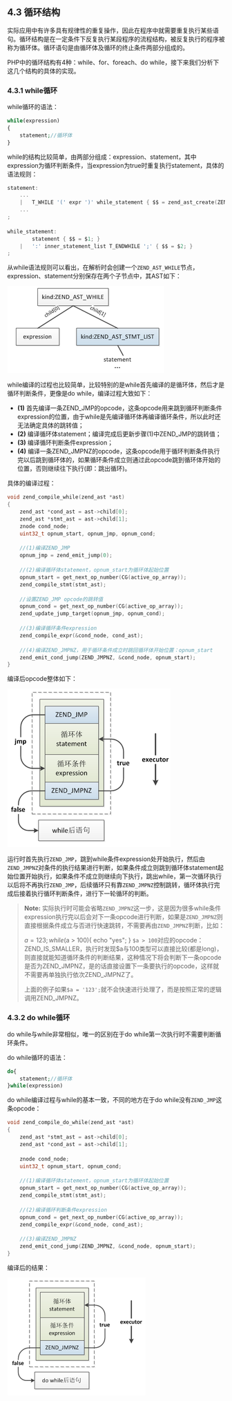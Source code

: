 ## 4.3 循环结构
实际应用中有许多具有规律性的重复操作，因此在程序中就需要重复执行某些语句。循环结构是在一定条件下反复执行某段程序的流程结构，被反复执行的程序被称为循环体。循环语句是由循环体及循环的终止条件两部分组成的。

PHP中的循环结构有4种：while、for、foreach、do while，接下来我们分析下这几个结构的具体的实现。

### 4.3.1 while循环
while循环的语法：
```php
while(expression) 
{
    statement;//循环体
} 
```
while的结构比较简单，由两部分组成：expression、statement，其中expression为循环判断条件，当expression为true时重复执行statement，具体的语法规则：
```c
statement:
    ...
    |   T_WHILE '(' expr ')' while_statement { $$ = zend_ast_create(ZEND_AST_WHILE, $3, $5); }
    ...
;

while_statement:
        statement { $$ = $1; }
    |   ':' inner_statement_list T_ENDWHILE ';' { $$ = $2; }
;
```
从while语法规则可以看出，在解析时会创建一个`ZEND_AST_WHILE`节点，expression、statement分别保存在两个子节点中，其AST如下：

![](../img/ast_while.png)

while编译的过程也比较简单，比较特别的是while首先编译的是循环体，然后才是循环判断条件，更像是do while，编译过程大致如下：
* __(1)__ 首先编译一条ZEND_JMP的opcode，这条opcode用来跳到循环判断条件expression的位置，由于while是先编译循环体再编译循环条件，所以此时还无法确定具体的跳转值；
* __(2)__ 编译循环体statement；编译完成后更新步骤(1)中ZEND_JMP的跳转值；
* __(3)__ 编译循环判断条件expression；
* __(4)__ 编译一条ZEND_JMPNZ的opcode，这条opcode用于循环判断条件执行完以后跳到循环体的，如果循环条件成立则通过此opcode跳到循环体开始的位置，否则继续往下执行(即：跳出循环)。

具体的编译过程：
```c
void zend_compile_while(zend_ast *ast)
{   
    zend_ast *cond_ast = ast->child[0];
    zend_ast *stmt_ast = ast->child[1];
    znode cond_node;
    uint32_t opnum_start, opnum_jmp, opnum_cond;
    
    //(1)编译ZEND_JMP
    opnum_jmp = zend_emit_jump(0);
    
    //(2)编译循环体statement，opnum_start为循环体起始位置
    opnum_start = get_next_op_number(CG(active_op_array));
    zend_compile_stmt(stmt_ast);
    
    //设置ZEND_JMP opcode的跳转值
    opnum_cond = get_next_op_number(CG(active_op_array));
    zend_update_jump_target(opnum_jmp, opnum_cond);

    //(3)编译循环条件expression
    zend_compile_expr(&cond_node, cond_ast);
    
    //(4)编译ZEND_JMPNZ，用于循环条件成立时跳回循环体开始位置：opnum_start
    zend_emit_cond_jump(ZEND_JMPNZ, &cond_node, opnum_start);
}
```
编译后opcode整体如下：

![](../img/while_run.png)

运行时首先执行`ZEND_JMP`，跳到while条件expression处开始执行，然后由`ZEND_JMPNZ`对条件的执行结果进行判断，如果条件成立则跳到循环体statement起始位置开始执行，如果条件不成立则继续向下执行，跳出while，第一次循环执行以后将不再执行`ZEND_JMP`，后续循环只有靠`ZEND_JMPNZ`控制跳转，循环体执行完成后接着执行循环判断条件，进行下一轮循环的判断。

> __Note:__ 实际执行时可能会省略`ZEND_JMPNZ`这一步，这是因为很多while条件expression执行完以后会对下一条opcode进行判断，如果是`ZEND_JMPNZ`则直接根据条件成立与否进行快速跳转，不需要再由`ZEND_JMPNZ`判断，比如：
>
> $a = 123;
> while($a > 100){
>     echo "yes";
> }
> `$a > 100`对应的opcode：ZEND_IS_SMALLER，执行时发现$a与100类型可以直接比较(都是long)，则直接就能知道循环条件的判断结果，这种情况下将会判断下一条opcode是否为ZEND_JMPNZ，是的话直接设置下一条要执行的opcode，这样就不需要再单独执行依次ZEND_JMPNZ了。
> 
> 上面的例子如果`$a = '123';`就不会快速进行处理了，而是按照正常的逻辑调用ZEND_JMPNZ。

### 4.3.2 do while循环
do while与while非常相似，唯一的区别在于do while第一次执行时不需要判断循环条件。

do while循环的语法：
```php
do{
    statement;//循环体
}while(expression) 
```
do while编译过程与while的基本一致，不同的地方在于do while没有`ZEND_JMP`这条opcode：
```c
void zend_compile_do_while(zend_ast *ast)
{
    zend_ast *stmt_ast = ast->child[0];
    zend_ast *cond_ast = ast->child[1];

    znode cond_node;
    uint32_t opnum_start, opnum_cond;

    //(1)编译循环体statement，opnum_start为循环体起始位置
    opnum_start = get_next_op_number(CG(active_op_array));
    zend_compile_stmt(stmt_ast);

    //(2)编译循环判断条件expression
    opnum_cond = get_next_op_number(CG(active_op_array));
    zend_compile_expr(&cond_node, cond_ast);

    //(3)编译ZEND_JMPNZ
    zend_emit_cond_jump(ZEND_JMPNZ, &cond_node, opnum_start);
}
```
编译后的结果：

![](../img/do_run.png)


